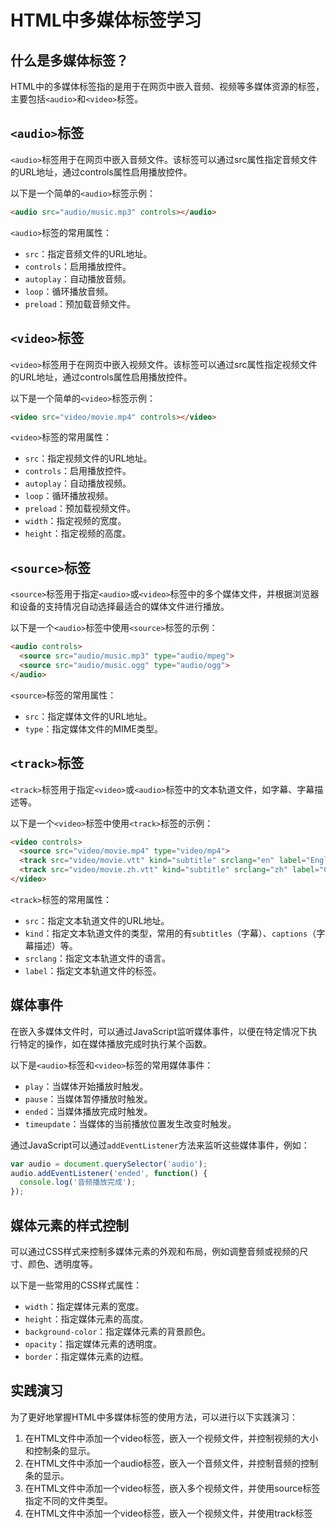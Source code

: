 # HTML中多媒体标签学习

## 什么是多媒体标签？

HTML中的多媒体标签指的是用于在网页中嵌入音频、视频等多媒体资源的标签，主要包括`<audio>`和`<video>`标签。

## `<audio>`标签

`<audio>`标签用于在网页中嵌入音频文件。该标签可以通过src属性指定音频文件的URL地址，通过controls属性启用播放控件。

以下是一个简单的`<audio>`标签示例：

```html
<audio src="audio/music.mp3" controls></audio>
```

`<audio>`标签的常用属性：

- `src`：指定音频文件的URL地址。
- `controls`：启用播放控件。
- `autoplay`：自动播放音频。
- `loop`：循环播放音频。
- `preload`：预加载音频文件。

## `<video>`标签

`<video>`标签用于在网页中嵌入视频文件。该标签可以通过src属性指定视频文件的URL地址，通过controls属性启用播放控件。

以下是一个简单的`<video>`标签示例：

```html
<video src="video/movie.mp4" controls></video>
```

`<video>`标签的常用属性：

- `src`：指定视频文件的URL地址。
- `controls`：启用播放控件。
- `autoplay`：自动播放视频。
- `loop`：循环播放视频。
- `preload`：预加载视频文件。
- `width`：指定视频的宽度。
- `height`：指定视频的高度。

## `<source>`标签

`<source>`标签用于指定`<audio>`或`<video>`标签中的多个媒体文件，并根据浏览器和设备的支持情况自动选择最适合的媒体文件进行播放。

以下是一个`<audio>`标签中使用`<source>`标签的示例：

```html
<audio controls>
  <source src="audio/music.mp3" type="audio/mpeg">
  <source src="audio/music.ogg" type="audio/ogg">
</audio>
```

`<source>`标签的常用属性：

- `src`：指定媒体文件的URL地址。
- `type`：指定媒体文件的MIME类型。

## `<track>`标签

`<track>`标签用于指定`<video>`或`<audio>`标签中的文本轨道文件，如字幕、字幕描述等。

以下是一个`<video>`标签中使用`<track>`标签的示例：

```html
<video controls>
  <source src="video/movie.mp4" type="video/mp4">
  <track src="video/movie.vtt" kind="subtitle" srclang="en" label="English">
  <track src="video/movie.zh.vtt" kind="subtitle" srclang="zh" label="Chinese">
</video>
```



`<track>`标签的常用属性：

- `src`：指定文本轨道文件的URL地址。
- `kind`：指定文本轨道文件的类型，常用的有`subtitles`（字幕）、`captions`（字幕描述）等。
- `srclang`：指定文本轨道文件的语言。
- `label`：指定文本轨道文件的标签。

## 媒体事件

在嵌入多媒体文件时，可以通过JavaScript监听媒体事件，以便在特定情况下执行特定的操作，如在媒体播放完成时执行某个函数。

以下是`<audio>`标签和`<video>`标签的常用媒体事件：

- `play`：当媒体开始播放时触发。
- `pause`：当媒体暂停播放时触发。
- `ended`：当媒体播放完成时触发。
- `timeupdate`：当媒体的当前播放位置发生改变时触发。

通过JavaScript可以通过`addEventListener`方法来监听这些媒体事件，例如：

```js
var audio = document.querySelector('audio');
audio.addEventListener('ended', function() {
  console.log('音频播放完成');
});
```

## 媒体元素的样式控制

可以通过CSS样式来控制多媒体元素的外观和布局，例如调整音频或视频的尺寸、颜色、透明度等。

以下是一些常用的CSS样式属性：

- `width`：指定媒体元素的宽度。
- `height`：指定媒体元素的高度。
- `background-color`：指定媒体元素的背景颜色。
- `opacity`：指定媒体元素的透明度。
- `border`：指定媒体元素的边框。

## 实践演习

为了更好地掌握HTML中多媒体标签的使用方法，可以进行以下实践演习：

1. 在HTML文件中添加一个video标签，嵌入一个视频文件，并控制视频的大小和控制条的显示。
2. 在HTML文件中添加一个audio标签，嵌入一个音频文件，并控制音频的控制条的显示。
3. 在HTML文件中添加一个video标签，嵌入多个视频文件，并使用source标签指定不同的文件类型。
4. 在HTML文件中添加一个video标签，嵌入一个视频文件，并使用track标签